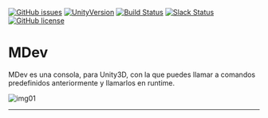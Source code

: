 [![GitHub issues](https://img.shields.io/github/issues/MOON-TYPE/MDev.svg)](https://github.com/MOON-TYPE/MDev/issues)
[![UnityVersion](https://img.shields.io/badge/Unity-2017.3.1f1-blue.svg)](https://unity3d.com/es)
[![Build Status](https://img.shields.io/badge/Trello-Active-brightgreen.svg)](https://trello.com/b/u4dIlrP7)
[![Slack Status](https://moonantonio.herokuapp.com/badge.svg)](https://moonantonio.herokuapp.com/)
[![GitHub license](https://img.shields.io/badge/license-AGPL-blue.svg)](https://raw.githubusercontent.com/MOON-TYPE/MDev/master/LICENSE)

# MDev

MDev es una consola, para Unity3D, con la que puedes llamar a comandos predefinidos anteriormente y llamarlos en runtime.

![img01](https://github.com/MOON-TYPE/MDev/blob/master/res/prev.gif?raw=true)

---

